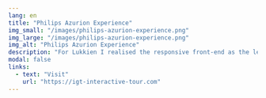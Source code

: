 ```yaml
---
lang: en
title: "Philips Azurion Experience"
img_small: "/images/philips-azurion-experience.png"
img_large: "/images/philips-azurion-experience.png"
img_alt: "Philips Azurion Experience"
description: "For Lukkien I realised the responsive front-end as the lead front-end developer for the Philips Azurion Interactive Tour."
modal: false
links:
  - text: "Visit"
    url: "https://igt-interactive-tour.com"
---
```


